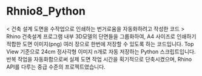 # Rhnio8_Python
< 건축 설계 도면을 수작업으로 인쇄하는 번거로움을 자동화하려고 작성한 코드 >
Rhino 건축설계 프로그램 내부 3D모델의 단면들을 그룹화하여,
A4 사이즈로 인쇄하기 적합한 도면 이미지(png) 여러 장으로 한번에 저장할 수 있도록 하는 코드입니다. 
Top View 기준으로 24cm 정사각형 이미지 n개로 자동 저장하는 Python 스크립트입니다. 
반복 작업을 자동화함으로써 실제 도면 작업 시간을 획기적으로 단축시켰으며, Rhino API를 다루는 중급 수준의 프로젝트였습니다.
